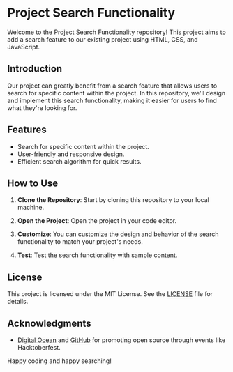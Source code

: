 # Project Search Functionality

Welcome to the Project Search Functionality repository! This project aims to add a search feature to our existing project using HTML, CSS, and JavaScript.

## Introduction

Our project can greatly benefit from a search feature that allows users to search for specific content within the project. In this repository, we'll design and implement this search functionality, making it easier for users to find what they're looking for.

## Features

- Search for specific content within the project.
- User-friendly and responsive design.
- Efficient search algorithm for quick results.

## How to Use

1. **Clone the Repository**: Start by cloning this repository to your local machine.

2. **Open the Project**: Open the project in your code editor.

3. **Customize**: You can customize the design and behavior of the search functionality to match your project's needs.

4. **Test**: Test the search functionality with sample content.

## License

This project is licensed under the MIT License. See the [LICENSE](LICENSE) file for details.

## Acknowledgments

- [Digital Ocean](https://www.digitalocean.com/) and [GitHub](https://github.com/) for promoting open source through events like Hacktoberfest.

Happy coding and happy searching!